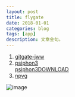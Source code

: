 ```yaml
---
layout: post
title: flygate 
date: 2018-01-01
categories: blog
tags: [app]
description: 文章金句。
---
```



<div id="aplayer4" class="aplayer"></div>

<script src="/dist/APlayer.min.js"></script>
<script src="/demo/demo.js"></script>


1. [gitgate-jww](https://github.com/bannedbook/fanqiang/wiki)
1. [psiphon3](https://psiphon.ca/zh/download.html)<br>[psiphon3DOWNLOAD](https://psiphon.ca/psiphon3.exe)
1. [npvg](http://www.vpngate.net/cn/download.aspx)

![image](https://github.com/feiyuii/feiyuii.github.io/blob/master/img/crowds/crowds.jpg?raw=true)
